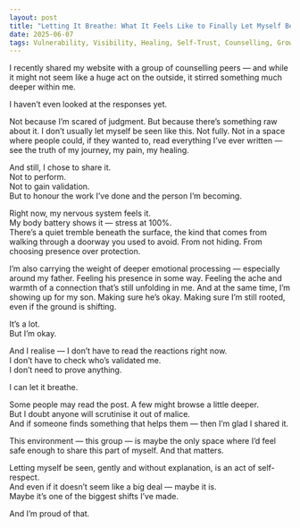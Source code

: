 ```yaml
---
layout: post
title: "Letting It Breathe: What It Feels Like to Finally Let Myself Be Seen"
date: 2025-06-07
tags: Vulnerability, Visibility, Healing, Self-Trust, Counselling, Growth
---
```


I recently shared my website with a group of counselling peers — and while it might not seem like a huge act on the outside, it stirred something much deeper within me.

I haven’t even looked at the responses yet.

Not because I’m scared of judgment. But because there’s something raw about it. I don’t usually let myself be seen like this. Not fully. Not in a space where people could, if they wanted to, read everything I’ve ever written — see the truth of my journey, my pain, my healing.

And still, I chose to share it.  
Not to perform.  
Not to gain validation.  
But to honour the work I’ve done and the person I’m becoming.

Right now, my nervous system feels it.  
My body battery shows it — stress at 100%.  
There’s a quiet tremble beneath the surface, the kind that comes from walking through a doorway you used to avoid. From not hiding. From choosing presence over protection.

I’m also carrying the weight of deeper emotional processing — especially around my father. Feeling his presence in some way. Feeling the ache and warmth of a connection that’s still unfolding in me. And at the same time, I’m showing up for my son. Making sure he’s okay. Making sure I’m still rooted, even if the ground is shifting.

It’s a lot.  
But I’m okay.

And I realise — I don’t have to read the reactions right now.  
I don’t have to check who’s validated me.  
I don’t need to prove anything.

I can let it breathe.

Some people may read the post. A few might browse a little deeper.  
But I doubt anyone will scrutinise it out of malice.  
And if someone finds something that helps them — then I’m glad I shared it.

This environment — this group — is maybe the only space where I’d feel safe enough to share this part of myself. And that matters.

Letting myself be seen, gently and without explanation, is an act of self-respect.  
And even if it doesn’t seem like a big deal — maybe it is.  
Maybe it’s one of the biggest shifts I’ve made.

And I’m proud of that.